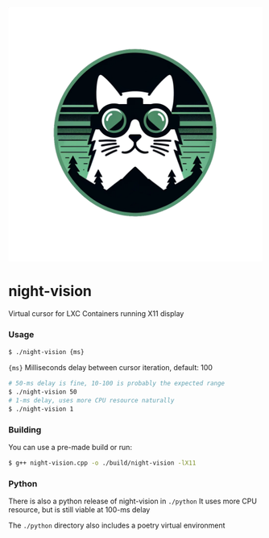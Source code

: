 ![night-vision](./asset/logo.png)

# night-vision
Virtual cursor for LXC Containers running X11 display

### Usage

```bash
$ ./night-vision {ms}
```

`{ms}` Milliseconds delay between cursor iteration, default: 100

```bash
# 50-ms delay is fine, 10-100 is probably the expected range
$ ./night-vision 50
# 1-ms delay, uses more CPU resource naturally
$ ./night-vision 1
```

### Building
You can use a pre-made build or run:
```bash
$ g++ night-vision.cpp -o ./build/night-vision -lX11
```

### Python
There is also a python release of night-vision in `./python`
It uses more CPU resource, but is still viable at 100-ms delay

The `./python` directory also includes a poetry virtual environment
